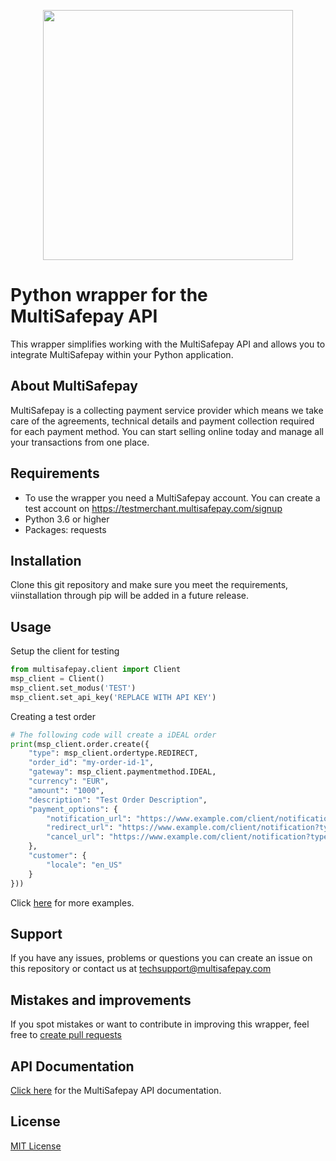 <p align="center">
  <img src="https://www.multisafepay.com/img/multisafepaylogo.svg" width="400px" position="center">
</p>

# Python wrapper for the MultiSafepay API
This wrapper simplifies working with the MultiSafepay API and allows you to integrate MultiSafepay within your Python application.
## About MultiSafepay ##
MultiSafepay is a collecting payment service provider which means we take care of the agreements, technical details and payment collection required for each payment method. You can start selling online today and manage all your transactions from one place.
## Requirements
- To use the wrapper you need a MultiSafepay account. You can create a test account on https://testmerchant.multisafepay.com/signup
- Python 3.6 or higher
- Packages: requests
## Installation
Clone this git repository and make sure you meet the requirements, viinstallation through pip will be added in a future release. 
## Usage
Setup the client for testing
```python
from multisafepay.client import Client
msp_client = Client()
msp_client.set_modus('TEST')
msp_client.set_api_key('REPLACE WITH API KEY')
```
Creating a test order 
```python
# The following code will create a iDEAL order
print(msp_client.order.create({
    "type": msp_client.ordertype.REDIRECT,
    "order_id": "my-order-id-1",
    "gateway": msp_client.paymentmethod.IDEAL,
    "currency": "EUR",
    "amount": "1000",
    "description": "Test Order Description",
    "payment_options": {
        "notification_url": "https://www.example.com/client/notification?type=notification",
        "redirect_url": "https://www.example.com/client/notification?type=redirect",
        "cancel_url": "https://www.example.com/client/notification?type=cancel"
    },
    "customer": {
        "locale": "en_US"
    }
}))
```
Click [here](https://github.com/MultiSafepay/multisafepay-python-wrapper/tree/master/multisafepay/examples) for more examples.
## Support
If you have any issues, problems or questions you can create an issue on this repository or contact us at <a href="mailto:techsupport@multisafepay.com">techsupport@multisafepay.com</a>

## Mistakes and improvements 
If you spot mistakes or want to contribute in improving this wrapper, feel free to [create pull requests](https://github.com/MultiSafepay/multisafepay-python-wrapper/pulls)

## API Documentation
[Click here](https://docs.multisafepay.com/api/) for the MultiSafepay API documentation.
## License
[MIT License](https://github.com/MultiSafepay/multisafepay-python-wrapper/blob/master/LICENSE)
